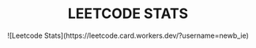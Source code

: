 <h1 align="center">LEETCODE STATS</h1>

<div align="center">![Leetcode Stats](https://leetcode.card.workers.dev/?username=newb_ie)</div>
